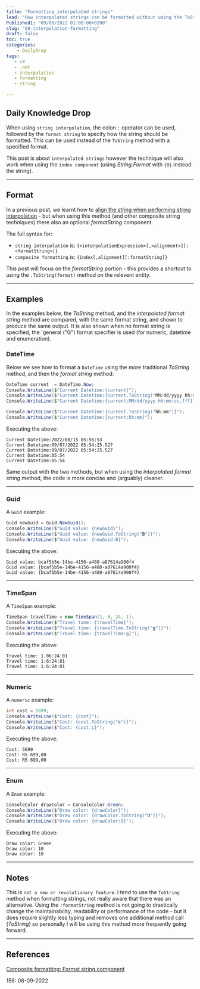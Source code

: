 ```yaml
---
title: "Formatting interpolated strings"
lead: "How interpolated strings can be formatted without using the ToString method"
Published1: "09/08/2022 01:00:00+0200"
slug: "08-interpolation-formatting"
draft: false
toc: true
categories:
    - DailyDrop
tags:
   - c#
   - .net
   - interpolation
   - formatting
   - string

---
```


## Daily Knowledge Drop

When using `string interpolation`, the colon `:` operator can be used, followed by the `format string` to specify how the string should be formatted. This can be used instead of the `ToString` method with a specified format.

This post is about `interpolated strings` however the technique will also work when using the `index component` (using _String.Format_ with `{0}` instead the string).

---

## Format

In a previous post, we learnt how to [align the string when performing string interpolation](../../08/03-string-interpolation-alignment/) - but when using this method (and other composite string techniques) there also an optional _formatString_ component. 

The full syntax for:
- `string interpolation` is: `{<interpolationExpression>[,<alignment>][:<formatString>]}`
- `composite formatting` is: `{index[,alignment][:formatString]}`

This post will focus on the _formatString_ portion - this provides a shortcut to using the `.ToString(format)` method on the relevent entity.

---

## Examples

In the examples below, the _ToString_ method, and the _interpolated format string_ method are compared, with the same format string, and shown to produce the same output. It is also shown when no format string is specified, the `general ("G") format specifier is used (for numeric, datetime and enumeration).

### DateTime

Below we see how to format a `DateTime` using the more traditional _ToString_ method, and then the _format string_ method:

``` csharp
DateTime current  = DateTime.Now;
Console.WriteLine($"Current Datetime:{current}");
Console.WriteLine($"Current Datetime:{current.ToString("MM/dd/yyyy hh:mm:ss.fff")}");
Console.WriteLine($"Current Datetime:{current:MM/dd/yyyy hh:mm:ss.fff}");

Console.WriteLine($"Current Datetime:{current.ToString("hh:mm")}");
Console.WriteLine($"Current Datetime:{current:hh:mm}");
```

Executing the above:

``` terminal
Current Datetime:2022/08/15 05:56:53
Current Datetime:09/07/2022 05:54:25.527
Current Datetime:09/07/2022 05:54:25.527
Current Datetime:05:54
Current Datetime:05:54
```

Same output with the two methods, but when using the _interpolated format string_ method, the code is more concise and (arguably) cleaner.

---

### Guid

A `Guid` example:

``` csharp
Guid newGuid = Guid.NewGuid();
Console.WriteLine($"Guid value: {newGuid}");
Console.WriteLine($"Guid value: {newGuid.ToString("B")}");
Console.WriteLine($"Guid value: {newGuid:B}");
```

Executing the above:

``` terminal
Guid value: bcaf5b5e-14be-4156-a480-a87614a900f4
Guid value: {bcaf5b5e-14be-4156-a480-a87614a900f4}
Guid value: {bcaf5b5e-14be-4156-a480-a87614a900f4}
```

---

### TimeSpan

A `TimeSpan` example:

``` csharp
TimeSpan travelTime = new TimeSpan(1, 6, 24, 1);
Console.WriteLine($"Travel time: {travelTime}");
Console.WriteLine($"Travel time: {travelTime.ToString("g")}");
Console.WriteLine($"Travel time: {travelTime:g}");
```

Executing the above:

``` terminal
Travel time: 1.06:24:01
Travel time: 1:6:24:01
Travel time: 1:6:24:01
```

---

### Numeric

A `numeric` example:

``` csharp
int cost = 5699;
Console.WriteLine($"Cost: {cost}");
Console.WriteLine($"Cost: {cost.ToString("c")}");
Console.WriteLine($"Cost: {cost:c}");
```

Executing the above:

``` terminal
Cost: 5699
Cost: R5 699,00
Cost: R5 699,00
```

---

### Enum

A `Enum` example:

``` csharp
ConsoleColor drawColor = ConsoleColor.Green;
Console.WriteLine($"Draw color: {drawColor}");
Console.WriteLine($"Draw color: {drawColor.ToString("D")}");
Console.WriteLine($"Draw color: {drawColor:D}");
```

Executing the above:

``` terminal
Draw color: Green
Draw color: 10
Draw color: 10
```

---

## Notes

This is `not a new or revolutionary feature`. I tend to use the `ToString` method when formatting strings, not really aware that there was an alternative. Using the `:formatString` method is not going to drastically change the maintainability, readability or performance of the code - but it does require slightly less typing and removes one additional method call (_ToString_) so personally I will be using this method more frequently going forward.

---

## References

[Composite formatting: Format string component](https://docs.microsoft.com/en-us/dotnet/standard/base-types/composite-formatting#format-string-component)   

<?# DailyDrop ?>156: 08-09-2022<?#/ DailyDrop ?>
